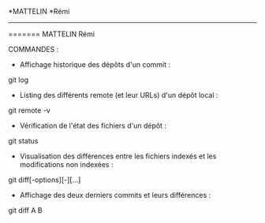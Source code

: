 *MATTELIN
*Rémi
*****
=======
MATTELIN
Rémi

COMMANDES :

- Affichage historique des dépôts d'un commit :

git log

- Listing des différents remote (et leur URLs) d'un dépôt local :

git remote -v

- Vérification de l'état des fichiers d'un dépôt :

git status

- Visualisation des différences entre les fichiers indexés et les modifications non indexées :

git diff[-options][-][<path>...]

- Affichage des deux derniers commits et leurs différences :

git diff A B
